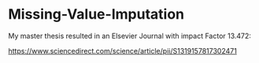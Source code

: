 # Missing-Value-Imputation
My master thesis resulted in an Elsevier Journal with impact Factor 13.472: 

https://www.sciencedirect.com/science/article/pii/S1319157817302471
